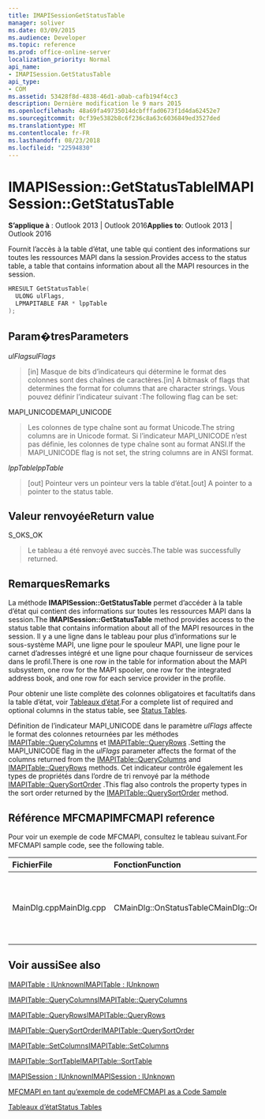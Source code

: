 ```yaml
---
title: IMAPISessionGetStatusTable
manager: soliver
ms.date: 03/09/2015
ms.audience: Developer
ms.topic: reference
ms.prod: office-online-server
localization_priority: Normal
api_name:
- IMAPISession.GetStatusTable
api_type:
- COM
ms.assetid: 53428f8d-4838-46d1-a0ab-cafb194f4cc3
description: Dernière modification le 9 mars 2015
ms.openlocfilehash: 48a69fa49735014dcbfffad0673f1d4da62452e7
ms.sourcegitcommit: 0cf39e5382b8c6f236c8a63c6036849ed3527ded
ms.translationtype: MT
ms.contentlocale: fr-FR
ms.lasthandoff: 08/23/2018
ms.locfileid: "22594830"
---
```

# <a name="imapisessiongetstatustable"></a><span data-ttu-id="ab4fa-103">IMAPISession::GetStatusTable</span><span class="sxs-lookup"><span data-stu-id="ab4fa-103">IMAPISession::GetStatusTable</span></span>

  
  
<span data-ttu-id="ab4fa-104">**S’applique à** : Outlook 2013 | Outlook 2016</span><span class="sxs-lookup"><span data-stu-id="ab4fa-104">**Applies to**: Outlook 2013 | Outlook 2016</span></span> 
  
<span data-ttu-id="ab4fa-105">Fournit l’accès à la table d’état, une table qui contient des informations sur toutes les ressources MAPI dans la session.</span><span class="sxs-lookup"><span data-stu-id="ab4fa-105">Provides access to the status table, a table that contains information about all the MAPI resources in the session.</span></span>
  
```cpp
HRESULT GetStatusTable(
  ULONG ulFlags,
  LPMAPITABLE FAR * lppTable
);
```

## <a name="parameters"></a><span data-ttu-id="ab4fa-106">Param�tres</span><span class="sxs-lookup"><span data-stu-id="ab4fa-106">Parameters</span></span>

 <span data-ttu-id="ab4fa-107">_ulFlags_</span><span class="sxs-lookup"><span data-stu-id="ab4fa-107">_ulFlags_</span></span>
  
> <span data-ttu-id="ab4fa-108">[in] Masque de bits d’indicateurs qui détermine le format des colonnes sont des chaînes de caractères.</span><span class="sxs-lookup"><span data-stu-id="ab4fa-108">[in] A bitmask of flags that determines the format for columns that are character strings.</span></span> <span data-ttu-id="ab4fa-109">Vous pouvez définir l’indicateur suivant :</span><span class="sxs-lookup"><span data-stu-id="ab4fa-109">The following flag can be set:</span></span>
    
<span data-ttu-id="ab4fa-110">MAPI_UNICODE</span><span class="sxs-lookup"><span data-stu-id="ab4fa-110">MAPI_UNICODE</span></span> 
  
> <span data-ttu-id="ab4fa-111">Les colonnes de type chaîne sont au format Unicode.</span><span class="sxs-lookup"><span data-stu-id="ab4fa-111">The string columns are in Unicode format.</span></span> <span data-ttu-id="ab4fa-112">Si l’indicateur MAPI_UNICODE n’est pas définie, les colonnes de type chaîne sont au format ANSI.</span><span class="sxs-lookup"><span data-stu-id="ab4fa-112">If the MAPI_UNICODE flag is not set, the string columns are in ANSI format.</span></span>
    
 <span data-ttu-id="ab4fa-113">_lppTable_</span><span class="sxs-lookup"><span data-stu-id="ab4fa-113">_lppTable_</span></span>
  
> <span data-ttu-id="ab4fa-114">[out] Pointeur vers un pointeur vers la table d’état.</span><span class="sxs-lookup"><span data-stu-id="ab4fa-114">[out] A pointer to a pointer to the status table.</span></span>
    
## <a name="return-value"></a><span data-ttu-id="ab4fa-115">Valeur renvoyée</span><span class="sxs-lookup"><span data-stu-id="ab4fa-115">Return value</span></span>

<span data-ttu-id="ab4fa-116">S_OK</span><span class="sxs-lookup"><span data-stu-id="ab4fa-116">S_OK</span></span> 
  
> <span data-ttu-id="ab4fa-117">Le tableau a été renvoyé avec succès.</span><span class="sxs-lookup"><span data-stu-id="ab4fa-117">The table was successfully returned.</span></span>
    
## <a name="remarks"></a><span data-ttu-id="ab4fa-118">Remarques</span><span class="sxs-lookup"><span data-stu-id="ab4fa-118">Remarks</span></span>

<span data-ttu-id="ab4fa-119">La méthode **IMAPISession::GetStatusTable** permet d’accéder à la table d’état qui contient des informations sur toutes les ressources MAPI dans la session.</span><span class="sxs-lookup"><span data-stu-id="ab4fa-119">The **IMAPISession::GetStatusTable** method provides access to the status table that contains information about all of the MAPI resources in the session.</span></span> <span data-ttu-id="ab4fa-120">Il y a une ligne dans le tableau pour plus d’informations sur le sous-système MAPI, une ligne pour le spouleur MAPI, une ligne pour le carnet d’adresses intégré et une ligne pour chaque fournisseur de services dans le profil.</span><span class="sxs-lookup"><span data-stu-id="ab4fa-120">There is one row in the table for information about the MAPI subsystem, one row for the MAPI spooler, one row for the integrated address book, and one row for each service provider in the profile.</span></span> 
  
<span data-ttu-id="ab4fa-121">Pour obtenir une liste complète des colonnes obligatoires et facultatifs dans la table d’état, voir [Tableaux d’état](status-tables.md).</span><span class="sxs-lookup"><span data-stu-id="ab4fa-121">For a complete list of required and optional columns in the status table, see [Status Tables](status-tables.md).</span></span> 
  
<span data-ttu-id="ab4fa-122">Définition de l’indicateur MAPI_UNICODE dans le paramètre _ulFlags_ affecte le format des colonnes retournées par les méthodes [IMAPITable::QueryColumns](imapitable-querycolumns.md) et [IMAPITable::QueryRows](imapitable-queryrows.md) .</span><span class="sxs-lookup"><span data-stu-id="ab4fa-122">Setting the MAPI_UNICODE flag in the  _ulFlags_ parameter affects the format of the columns returned from the [IMAPITable::QueryColumns](imapitable-querycolumns.md) and [IMAPITable::QueryRows](imapitable-queryrows.md) methods.</span></span> <span data-ttu-id="ab4fa-123">Cet indicateur contrôle également les types de propriétés dans l’ordre de tri renvoyé par la méthode [IMAPITable::QuerySortOrder](imapitable-querysortorder.md) .</span><span class="sxs-lookup"><span data-stu-id="ab4fa-123">This flag also controls the property types in the sort order returned by the [IMAPITable::QuerySortOrder](imapitable-querysortorder.md) method.</span></span> 
  
## <a name="mfcmapi-reference"></a><span data-ttu-id="ab4fa-124">Référence MFCMAPI</span><span class="sxs-lookup"><span data-stu-id="ab4fa-124">MFCMAPI reference</span></span>

<span data-ttu-id="ab4fa-125">Pour voir un exemple de code MFCMAPI, consultez le tableau suivant.</span><span class="sxs-lookup"><span data-stu-id="ab4fa-125">For MFCMAPI sample code, see the following table.</span></span>
  
|<span data-ttu-id="ab4fa-126">**Fichier**</span><span class="sxs-lookup"><span data-stu-id="ab4fa-126">**File**</span></span>|<span data-ttu-id="ab4fa-127">**Fonction**</span><span class="sxs-lookup"><span data-stu-id="ab4fa-127">**Function**</span></span>|<span data-ttu-id="ab4fa-128">**Commentaire**</span><span class="sxs-lookup"><span data-stu-id="ab4fa-128">**Comment**</span></span>|
|:-----|:-----|:-----|
|<span data-ttu-id="ab4fa-129">MainDlg.cpp</span><span class="sxs-lookup"><span data-stu-id="ab4fa-129">MainDlg.cpp</span></span>  <br/> |<span data-ttu-id="ab4fa-130">CMainDlg::OnStatusTable</span><span class="sxs-lookup"><span data-stu-id="ab4fa-130">CMainDlg::OnStatusTable</span></span>  <br/> |<span data-ttu-id="ab4fa-131">MFCMAPI utilise la méthode **IMAPISession::GetStatusTable** pour obtenir la table d’état à afficher.</span><span class="sxs-lookup"><span data-stu-id="ab4fa-131">MFCMAPI uses the **IMAPISession::GetStatusTable** method to obtain the status table to be rendered.</span></span>  <br/> |
   
## <a name="see-also"></a><span data-ttu-id="ab4fa-132">Voir aussi</span><span class="sxs-lookup"><span data-stu-id="ab4fa-132">See also</span></span>



[<span data-ttu-id="ab4fa-133">IMAPITable : IUnknown</span><span class="sxs-lookup"><span data-stu-id="ab4fa-133">IMAPITable : IUnknown</span></span>](imapitableiunknown.md)
  
[<span data-ttu-id="ab4fa-134">IMAPITable::QueryColumns</span><span class="sxs-lookup"><span data-stu-id="ab4fa-134">IMAPITable::QueryColumns</span></span>](imapitable-querycolumns.md)
  
[<span data-ttu-id="ab4fa-135">IMAPITable::QueryRows</span><span class="sxs-lookup"><span data-stu-id="ab4fa-135">IMAPITable::QueryRows</span></span>](imapitable-queryrows.md)
  
[<span data-ttu-id="ab4fa-136">IMAPITable::QuerySortOrder</span><span class="sxs-lookup"><span data-stu-id="ab4fa-136">IMAPITable::QuerySortOrder</span></span>](imapitable-querysortorder.md)
  
[<span data-ttu-id="ab4fa-137">IMAPITable::SetColumns</span><span class="sxs-lookup"><span data-stu-id="ab4fa-137">IMAPITable::SetColumns</span></span>](imapitable-setcolumns.md)
  
[<span data-ttu-id="ab4fa-138">IMAPITable::SortTable</span><span class="sxs-lookup"><span data-stu-id="ab4fa-138">IMAPITable::SortTable</span></span>](imapitable-sorttable.md)
  
[<span data-ttu-id="ab4fa-139">IMAPISession : IUnknown</span><span class="sxs-lookup"><span data-stu-id="ab4fa-139">IMAPISession : IUnknown</span></span>](imapisessioniunknown.md)


[<span data-ttu-id="ab4fa-140">MFCMAPI en tant qu’exemple de code</span><span class="sxs-lookup"><span data-stu-id="ab4fa-140">MFCMAPI as a Code Sample</span></span>](mfcmapi-as-a-code-sample.md)
  
[<span data-ttu-id="ab4fa-141">Tableaux d’état</span><span class="sxs-lookup"><span data-stu-id="ab4fa-141">Status Tables</span></span>](status-tables.md)

